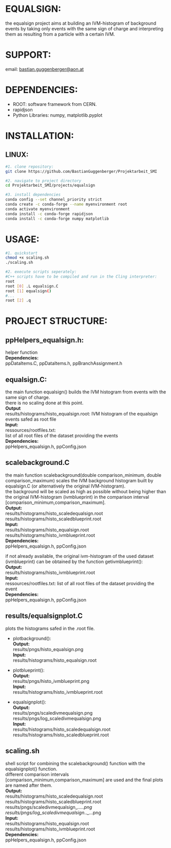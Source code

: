 # EQUALSIGN:
the equalsign project aims at building an IVM-histogram of background events by taking only events with the same sign of charge and interpreting them as resulting from a particle with a certain IVM. 

# SUPPORT:
email: bastian.guggenberger@aon.at

# DEPENDENCIES:
- ROOT: software framework from CERN.
- rapidjson 
- Python Libraries: numpy, matplotlib.pyplot

# INSTALLATION:
## LINUX:
```bash
#1. clone repository:
git clone https://github.com/BastianGuggenberger/Projektarbeit_SMI

#2. navigate to project directory
cd Projektarbeit_SMI/projects/equalsign

#3. install dependencies
conda config --set channel_priority strict
conda create -c conda-forge --name myenvironment root
conda activate myenvironment
conda install -c conda-forge rapidjson
conda install -c conda-forge numpy matplotlib
```

# USAGE:
```bash
#1. quickstart
chmod +x scaling.sh
./scaling.sh

#2. execute scripts seperately:
#C++ scripts have to be compiled and run in the Cling interpreter:
root
root [0] .L equalsign.C
root [1] equalsign()
#...
root [2] .q
```
    

# PROJECT STRUCTURE:

## ppHelpers_equalsign.h:
helper function  
**Dependencies:**  
ppDataItems.C, ppDataItems.h, ppBranchAssignment.h  


## equalsign.C:
the main function equalsign() builds the IVM histogram from events with the same sign of charge.  
there is no scaling done at this point.  
**Output**  
results/histograms/histo_equalsign.root: IVM histogram of the equalsign events safed as root file  
**Input:**  
ressources/rootfiles.txt:  
    list of all root files of the dataset providing the events  
**Dependencies:**  
ppHelpers_equalsign.h, ppConfig.json  


## scalebackground.C
the main function scalebackground(double comparison_minimum, double comparison_maximum) scales the IVM background histogram built by equalsign.C (or alternatively the original IVM-histogram).  
the background will be scaled as high as possible without being higher than the original IVM-histogram (ivmblueprint) in the comparison interval [comparison_minimum,comparison_maximum].  
**Output:**  
results/histograms/histo_scaledequalsign.root  
results/histograms/histo_scaledblueprint.root  
**Input:**  
results/histograms/histo_equalsign.root  
results/histograms/histo_ivmblueprint.root  
**Dependencies:**  
ppHelpers_equalsign.h, ppConfig.json  

if not already available, the original ivm-histogram of the used dataset (ivmblueprint) can be obtained by the function getivmblueprint():  
**Output:**  
results/histograms/histo_ivmblueprint.root  
**Input:**  
ressources/rootfiles.txt: list of all root files of the dataset providing the event  
**Dependencies:**  
ppHelpers_equalsign.h, ppConfig.json  


## results/equalsignplot.C  
plots the histograms safed in the .root file.  

- plotbackground():  
**Output:**  
results/pngs/histo_equalsign.png    
**Input:**  
results/histograms/histo_equalsign.root   

- plotblueprint():  
**Output:**  
results/pngs/histo_ivmblueprint.png    
**Input:**  
results/histograms/histo_ivmblueprint.root   

- equalsignplot():  
**Output:**  
results/pngs/scaledivmequalsign.png    
results/pngs/log_scaledivmequalsign.png    
**Input:**  
results/histograms/histo_scaledequalsign.root   
results/histograms/histo_scaledblueprint.root   


## scaling.sh
shell script for combining the scalebackground() function with the equalsignplot() function.  
different comparison intervals [comparison_minimum,comparison_maximum] are used and the final plots are named after them.  
**Output:**  
results/histograms/histo_scaledequalsign.root  
results/histograms/histo_scaledblueprint.root  
results/pngs/scaledivmequalsign_.._...png    
results/pngs/log_scaledivmequalsign_.._...png   
**Input:**  
results/histograms/histo_equalsign.root  
results/histograms/histo_ivmblueprint.root  
**Dependencies:**  
ppHelpers_equalsign.h, ppConfig.json  